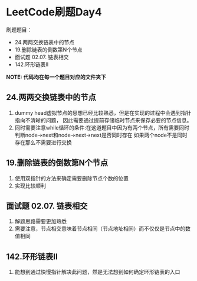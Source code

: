 # LeetCode刷题Day4

刷题题目：
- 24.两两交换链表中的节点
- 19.删除链表的倒数第N个节点
- 面试题 02.07. 链表相交
- 142.环形链表II 

**NOTE: 代码均在每一个题目对应的文件夹下**

## 24.两两交换链表中的节点
1. dummy head虚拟节点的思想已经比较熟悉，但是在实现的过程中会遇到指针指向不清晰的问题，
因此需要通过提前存储临时节点来保存必要的节点信息。
2. 同时需要注意while循环的条件:在这道题目中因为有两个节点，所有需要同时判断node->next和node->next->next是否同时存在
如果两个node不是同时存在那么不需要进行交换

## 19.删除链表的倒数第N个节点
1. 使用双指针的方法来确定需要删除节点个数的位置
2. 实现比较顺利

## 面试题 02.07. 链表相交
1. 解题思路需要更加熟悉
2. 需要注意，节点相交意味着节点相同（节点地址相同）而不仅仅是节点中的数值相同

## 142.环形链表II
1. 能想到通过快慢指针解决此问题，然是无法想到如何确定环形链表的入口
